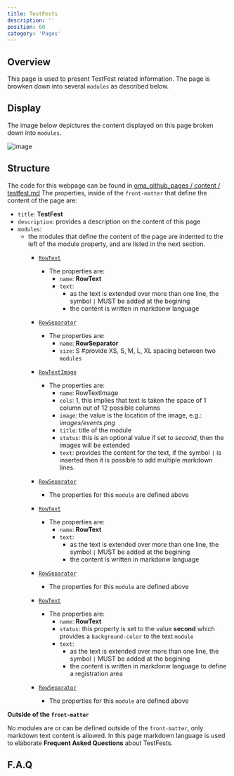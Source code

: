 ```yaml
---
title: TestFests
description: ''
position: 60
category: 'Pages'
---
```


## Overview
This page is used to present TestFest related information.
The page is browken down into several `modules` as described below.

## Display
The image below depictures the content displayed on this page broken down into `modules`.

![image](https://user-images.githubusercontent.com/3258579/147799164-c9e3c40e-3819-40ce-ba9b-8b4b098484ff.png)

## Structure
The code for this webpage can be found in [oma_github_pages / content / testfest.md](https://raw.githubusercontent.com/OpenMobileAlliance/oma_github_pages/main/content/testfests.md)
The properties, inside of the `front-matter` that define the content of the page are:
 
* `title`:  **TestFest**
* `description`: provides a description on the content of this page
* `modules`:
    * the modules that define the content of the page are indented to the left of the module property, and are listed in the next section.
        * [`RowText`](https://openmobilealliance.github.io/githubpages-doc-guidelines/RowText)
            * The properties are:
                * `name`: **RowText**
                * `text`:
                    * as the text is extended over more than one line, the symbol `|` MUST be added at the begining 
                    * the content is written in markdonw language
        * [`RowSeparator`](https://openmobilealliance.github.io/githubpages-doc-guidelines/RowSeparator)
            * The properties are:
                * `name`: **RowSeparator**
                * `size`: S #provide XS, S, M, L, XL spacing between two `modules`

        * [`RowTextImage`](https://openmobilealliance.github.io/githubpages-doc-guidelines/RowTextImage)
            * The properties are:
                * `name`: RowTextImage
                * `cols`: 1, this implies that text is taken the space of 1 column out of 12 possible columns
                * `image`: the value is the location of the image, e.g.: i*mages/events.png*
                * `title`: title of the module
                * `status`: this is an optional value if set to *second*, then the images will be extended
                * `text`: provides the content for the text, if the symbol `|` is inserted then it is possible to add multiple markdown lines.
        * [`RowSeparator`](https://openmobilealliance.github.io/githubpages-doc-guidelines/RowSeparator)
            * The properties for this `module` are defined above

        * [`RowText`](https://openmobilealliance.github.io/githubpages-doc-guidelines/RowText)
            * The properties are:
                * `name`: **RowText**
                * `text`:
                    * as the text is extended over more than one line, the symbol `|` MUST be added at the begining 
                    * the content is written in markdonw language

        * [`RowSeparator`](https://openmobilealliance.github.io/githubpages-doc-guidelines/RowSeparator)
            * The properties for this `module` are defined above

        * [`RowText`](https://openmobilealliance.github.io/githubpages-doc-guidelines/RowText)
            * The properties are:
                * `name`: **RowText**
                * `status`: this property is set to the value **second** which provides a `background-color` to the text `module`
                * `text`:
                    * as the text is extended over more than one line, the symbol `|` MUST be added at the begining 
                    * the content is written in markdonw language to define a registration area

        * [`RowSeparator`](https://openmobilealliance.github.io/githubpages-doc-guidelines/RowSeparator)
            * The properties for this `module` are defined above


**Outside of the `front-matter`**

No modules are or can be defined outside of the `front-matter`, only markdown text content is allowed.
In this page markdown language is used to elaborate **Frequent Asked Questions** about TestFests.

## F.A.Q

